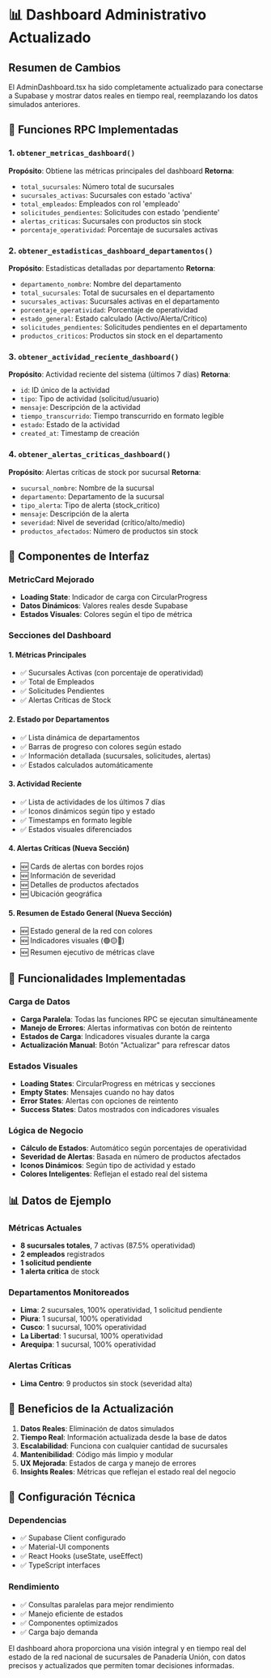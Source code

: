# 📊 Dashboard Administrativo Actualizado

## Resumen de Cambios

El AdminDashboard.tsx ha sido completamente actualizado para conectarse a Supabase y mostrar datos reales en tiempo real, reemplazando los datos simulados anteriores.

## 🔧 Funciones RPC Implementadas

### 1. `obtener_metricas_dashboard()`
**Propósito**: Obtiene las métricas principales del dashboard
**Retorna**:
- `total_sucursales`: Número total de sucursales
- `sucursales_activas`: Sucursales con estado 'activa'
- `total_empleados`: Empleados con rol 'empleado'
- `solicitudes_pendientes`: Solicitudes con estado 'pendiente'
- `alertas_criticas`: Sucursales con productos sin stock
- `porcentaje_operatividad`: Porcentaje de sucursales activas

### 2. `obtener_estadisticas_dashboard_departamentos()`
**Propósito**: Estadísticas detalladas por departamento
**Retorna**:
- `departamento_nombre`: Nombre del departamento
- `total_sucursales`: Total de sucursales en el departamento
- `sucursales_activas`: Sucursales activas en el departamento
- `porcentaje_operatividad`: Porcentaje de operatividad
- `estado_general`: Estado calculado (Activo/Alerta/Crítico)
- `solicitudes_pendientes`: Solicitudes pendientes en el departamento
- `productos_criticos`: Productos sin stock en el departamento

### 3. `obtener_actividad_reciente_dashboard()`
**Propósito**: Actividad reciente del sistema (últimos 7 días)
**Retorna**:
- `id`: ID único de la actividad
- `tipo`: Tipo de actividad (solicitud/usuario)
- `mensaje`: Descripción de la actividad
- `tiempo_transcurrido`: Tiempo transcurrido en formato legible
- `estado`: Estado de la actividad
- `created_at`: Timestamp de creación

### 4. `obtener_alertas_criticas_dashboard()`
**Propósito**: Alertas críticas de stock por sucursal
**Retorna**:
- `sucursal_nombre`: Nombre de la sucursal
- `departamento`: Departamento de la sucursal
- `tipo_alerta`: Tipo de alerta (stock_critico)
- `mensaje`: Descripción de la alerta
- `severidad`: Nivel de severidad (crítico/alto/medio)
- `productos_afectados`: Número de productos sin stock

## 🎨 Componentes de Interfaz

### MetricCard Mejorado
- **Loading State**: Indicador de carga con CircularProgress
- **Datos Dinámicos**: Valores reales desde Supabase
- **Estados Visuales**: Colores según el tipo de métrica

### Secciones del Dashboard

#### 1. **Métricas Principales**
- ✅ Sucursales Activas (con porcentaje de operatividad)
- ✅ Total de Empleados
- ✅ Solicitudes Pendientes
- ✅ Alertas Críticas de Stock

#### 2. **Estado por Departamentos**
- ✅ Lista dinámica de departamentos
- ✅ Barras de progreso con colores según estado
- ✅ Información detallada (sucursales, solicitudes, alertas)
- ✅ Estados calculados automáticamente

#### 3. **Actividad Reciente**
- ✅ Lista de actividades de los últimos 7 días
- ✅ Iconos dinámicos según tipo y estado
- ✅ Timestamps en formato legible
- ✅ Estados visuales diferenciados

#### 4. **Alertas Críticas** (Nueva Sección)
- 🆕 Cards de alertas con bordes rojos
- 🆕 Información de severidad
- 🆕 Detalles de productos afectados
- 🆕 Ubicación geográfica

#### 5. **Resumen de Estado General** (Nueva Sección)
- 🆕 Estado general de la red con colores
- 🆕 Indicadores visuales (🟢🟡🔴)
- 🆕 Resumen ejecutivo de métricas clave

## 🔄 Funcionalidades Implementadas

### Carga de Datos
- **Carga Paralela**: Todas las funciones RPC se ejecutan simultáneamente
- **Manejo de Errores**: Alertas informativas con botón de reintento
- **Estados de Carga**: Indicadores visuales durante la carga
- **Actualización Manual**: Botón "Actualizar" para refrescar datos

### Estados Visuales
- **Loading States**: CircularProgress en métricas y secciones
- **Empty States**: Mensajes cuando no hay datos
- **Error States**: Alertas con opciones de reintento
- **Success States**: Datos mostrados con indicadores visuales

### Lógica de Negocio
- **Cálculo de Estados**: Automático según porcentajes de operatividad
- **Severidad de Alertas**: Basada en número de productos afectados
- **Iconos Dinámicos**: Según tipo de actividad y estado
- **Colores Inteligentes**: Reflejan el estado real del sistema

## 📊 Datos de Ejemplo

### Métricas Actuales
- **8 sucursales totales**, 7 activas (87.5% operatividad)
- **2 empleados** registrados
- **1 solicitud pendiente**
- **1 alerta crítica** de stock

### Departamentos Monitoreados
- **Lima**: 2 sucursales, 100% operatividad, 1 solicitud pendiente
- **Piura**: 1 sucursal, 100% operatividad
- **Cusco**: 1 sucursal, 100% operatividad
- **La Libertad**: 1 sucursal, 100% operatividad
- **Arequipa**: 1 sucursal, 100% operatividad

### Alertas Críticas
- **Lima Centro**: 9 productos sin stock (severidad alta)

## 🚀 Beneficios de la Actualización

1. **Datos Reales**: Eliminación de datos simulados
2. **Tiempo Real**: Información actualizada desde la base de datos
3. **Escalabilidad**: Funciona con cualquier cantidad de sucursales
4. **Mantenibilidad**: Código más limpio y modular
5. **UX Mejorada**: Estados de carga y manejo de errores
6. **Insights Reales**: Métricas que reflejan el estado real del negocio

## 🔧 Configuración Técnica

### Dependencias
- ✅ Supabase Client configurado
- ✅ Material-UI components
- ✅ React Hooks (useState, useEffect)
- ✅ TypeScript interfaces

### Rendimiento
- ✅ Consultas paralelas para mejor rendimiento
- ✅ Manejo eficiente de estados
- ✅ Componentes optimizados
- ✅ Carga bajo demanda

El dashboard ahora proporciona una visión integral y en tiempo real del estado de la red nacional de sucursales de Panadería Unión, con datos precisos y actualizados que permiten tomar decisiones informadas. 